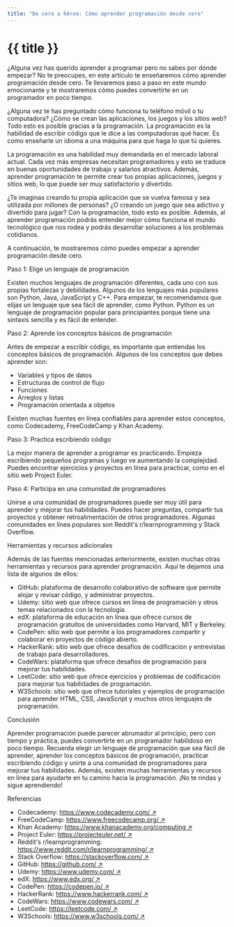 ```yaml
---
title: "De cero a héroe: Cómo aprender programación desde cero"
---
```


# {{ title }}

¿Alguna vez has querido aprender a programar pero no sabes por dónde empezar? No te preocupes, en este artículo te enseñaremos cómo aprender programación desde cero. Te llevaremos paso a paso en este mundo emocionante y te mostraremos cómo puedes convertirte en un programador en poco tiempo.


¿Alguna vez te has preguntado cómo funciona tu teléfono móvil o tu computadora? ¿Cómo se crean las aplicaciones, los juegos y los sitios web? Todo esto es posible gracias a la programación. La programación es la habilidad de escribir código que le dice a las computadoras qué hacer. Es como enseñarle un idioma a una máquina para que haga lo que tú quieres.

La programación es una habilidad muy demandada en el mercado laboral actual. Cada vez más empresas necesitan programadores y esto se traduce en buenas oportunidades de trabajo y salarios atractivos. Además, aprender programación te permite crear tus propias aplicaciones, juegos y sitios web, lo que puede ser muy satisfactorio y divertido.

¿Te imaginas creando tu propia aplicación que se vuelva famosa y sea utilizada por millones de personas? ¿O creando un juego que sea adictivo y divertido para jugar? Con la programación, todo esto es posible. Además, al aprender programación podrás entender mejor cómo funciona el mundo tecnológico que nos rodea y podrás desarrollar soluciones a los problemas cotidianos.

A continuación, te mostraremos cómo puedes empezar a aprender programación desde cero.

Paso 1: Elige un lenguaje de programación

Existen muchos lenguajes de programación diferentes, cada uno con sus propias fortalezas y debilidades. Algunos de los lenguajes más populares son Python, Java, JavaScript y C++. Para empezar, te recomendamos que elijas un lenguaje que sea fácil de aprender, como Python. Python es un lenguaje de programación popular para principiantes porque tiene una sintaxis sencilla y es fácil de entender.

Paso 2: Aprende los conceptos básicos de programación

Antes de empezar a escribir código, es importante que entiendas los conceptos básicos de programación. Algunos de los conceptos que debes aprender son:

- Variables y tipos de datos
- Estructuras de control de flujo
- Funciones
- Arreglos y listas
- Programación orientada a objetos

Existen muchas fuentes en línea confiables para aprender estos conceptos, como Codecademy, FreeCodeCamp y Khan Academy.

Paso 3: Practica escribiendo código

La mejor manera de aprender a programar es practicando. Empieza escribiendo pequeños programas y luego ve aumentando la complejidad. Puedes encontrar ejercicios y proyectos en línea para practicar, como en el sitio web Project Euler.

Paso 4: Participa en una comunidad de programadores

Unirse a una comunidad de programadores puede ser muy útil para aprender y mejorar tus habilidades. Puedes hacer preguntas, compartir tus proyectos y obtener retroalimentación de otros programadores. Algunas comunidades en línea populares son Reddit's r/learnprogramming y Stack Overflow.

Herramientas y recursos adicionales

Además de las fuentes mencionadas anteriormente, existen muchas otras herramientas y recursos para aprender programación. Aquí te dejamos una lista de algunos de ellos:

- GitHub: plataforma de desarrollo colaborativo de software que permite alojar y revisar código, y administrar proyectos.
- Udemy: sitio web que ofrece cursos en línea de programación y otros temas relacionados con la tecnología.
- edX: plataforma de educación en línea que ofrece cursos de programación gratuitos de universidades como Harvard, MIT y Berkeley.
- CodePen: sitio web que permite a los programadores compartir y colaborar en proyectos de código abierto.
- HackerRank: sitio web que ofrece desafíos de codificación y entrevistas de trabajo para desarrolladores.
- CodeWars: plataforma que ofrece desafíos de programación para mejorar tus habilidades.
- LeetCode: sitio web que ofrece ejercicios y problemas de codificación para mejorar tus habilidades de programación.
- W3Schools: sitio web que ofrece tutoriales y ejemplos de programación para aprender HTML, CSS, JavaScript y muchos otros lenguajes de programación.

Conclusión

Aprender programación puede parecer abrumador al principio, pero con tiempo y práctica, puedes convertirte en un programador habilidoso en poco tiempo. Recuerda elegir un lenguaje de programación que sea fácil de aprender, aprender los conceptos básicos de programación, practicar escribiendo código y unirte a una comunidad de programadores para mejorar tus habilidades. Además, existen muchas herramientas y recursos en línea para ayudarte en tu camino hacia la programación. ¡No te rindas y sigue aprendiendo!

Referencias
- Codecademy: [https://www.codecademy.com/ ↗](https://www.codecademy.com/)
- FreeCodeCamp: [https://www.freecodecamp.org/ ↗](https://www.freecodecamp.org/)
- Khan Academy: [https://www.khanacademy.org/computing ↗](https://www.khanacademy.org/computing)
- Project Euler: [https://projecteuler.net/ ↗](https://projecteuler.net/)
- Reddit's r/learnprogramming: [https://www.reddit.com/r/learnprogramming/ ↗](https://www.reddit.com/r/learnprogramming/)
- Stack Overflow: [https://stackoverflow.com/ ↗](https://stackoverflow.com/)
- GitHub: [https://github.com/ ↗](https://github.com/)
- Udemy: [https://www.udemy.com/ ↗](https://www.udemy.com/)
- edX: [https://www.edx.org/ ↗](https://www.edx.org/)
- CodePen: [https://codepen.io/ ↗](https://codepen.io/)
- HackerRank: [https://www.hackerrank.com/ ↗](https://www.hackerrank.com/)
- CodeWars: [https://www.codewars.com/ ↗](https://www.codewars.com/)
- LeetCode: [https://leetcode.com/ ↗](https://leetcode.com/)
- W3Schools: [https://www.w3schools.com/ ↗](https://www.w3schools.com/)
